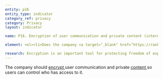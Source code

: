 ```yaml
---
entity: p16
entity_type: indicator
category_ref: privacy
category: Privacy
layout: indicator

name: P16. Encryption of user communication and private content (internet and mobile ecosystem companies)

element: <ol><li>Does the company <a target="_blank" href="https://rankingdigitalrights.org/2018-indicators/#clearlydisclose">clearly disclose</a> that the transmission of user communications is <a target="_blank" href="https://rankingdigitalrights.org/2018-indicators/#encryption">encrypted</a> by default?</li><li>Does the company <a target="_blank" href="https://rankingdigitalrights.org/2018-indicators/#clearlydisclose">clearly disclose</a> that transmissions of user communications are <a href="encryption">encrypted</a> using unique keys?</li><li>Does the company <a target="_blank" href="https://rankingdigitalrights.org/2018-indicators/#clearlydisclose">clearly disclose</a> that users can secure their private content using <a target="_blank" href="https://rankingdigitalrights.org/2018-indicators/#endtoend">end-to-end encryption</a>, or <a target="_blank" href="https://rankingdigitalrights.org/2018-indicators/#fulldisk">full-disk encryption</a> (where applicable)?</li><li>Does the company <a target="_blank" href="https://rankingdigitalrights.org/2018-indicators/#clearlydisclose">clearly disclose</a> that <a target="_blank" href="https://rankingdigitalrights.org/2018-indicators/#endtoend">end-to-end encryption</a>, or <a target="_blank" href="https://rankingdigitalrights.org/2018-indicators/#fulldisk">full-disk encryption</a> is enabled by default?</li></ol>

research: Encryption is an important tool for protecting freedom of expression and privacy. The UN Special Rapporteur on Freedom of Expression has stated unequivocally that encryption and anonymity are essential for the exercise and protection of human rights. We expect companies to clearly disclose that user communications are encrypted by default, that transmissions are protected by “perfect forward secrecy,” that users have an option users have to turn on end-to-end encryption, and if the company offers end-to-end encryption by default. For mobile ecosystems, we expect companies to clearly disclose that they enable full-disk encryption.</p><p><b>Potential sources:</b></p><ul><li>Company terms of service or privacy policy</li><li>Company security guide</li><li>Company help center</li><li>Company sustainability reports</li><li>Official company blog and/or press releases</li></ul>
---
```

The company should <a target="_blank" href="https://rankingdigitalrights.org/2018-indicators/#encryption">encrypt </a>user communication and private <a target="_blank" href="https://rankingdigitalrights.org/2018-indicators/#content">content </a>so users can control who has access to it.